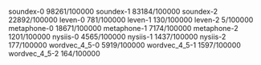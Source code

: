 soundex-0 98261/100000
soundex-1 83184/100000
soundex-2 22892/100000
leven-0 781/100000
leven-1 130/100000
leven-2 5/100000
metaphone-0 18671/100000
metaphone-1 7174/100000
metaphone-2 1201/100000
nysiis-0 4565/100000
nysiis-1 1437/100000
nysiis-2 177/100000
wordvec_4_5-0 5919/100000
wordvec_4_5-1 1597/100000
wordvec_4_5-2 164/100000
